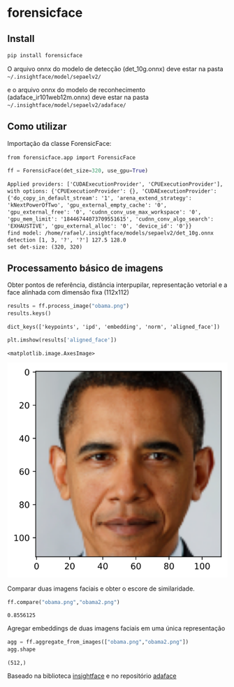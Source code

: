 forensicface
================

<!-- WARNING: THIS FILE WAS AUTOGENERATED! DO NOT EDIT! -->

## Install

``` sh
pip install forensicface
```

O arquivo onnx do modelo de detecção (det_10g.onnx) deve estar na pasta
`~/.insightface/model/sepaelv2/`

e o arquivo onnx do modelo de reconhecimento (adaface_ir101web12m.onnx)
deve estar na pasta `~/.insightface/model/sepaelv2/adaface/`

## Como utilizar

Importação da classe ForensicFace:

`from forensicface.app import ForensicFace`

``` python
ff = ForensicFace(det_size=320, use_gpu=True)
```

    Applied providers: ['CUDAExecutionProvider', 'CPUExecutionProvider'], with options: {'CPUExecutionProvider': {}, 'CUDAExecutionProvider': {'do_copy_in_default_stream': '1', 'arena_extend_strategy': 'kNextPowerOfTwo', 'gpu_external_empty_cache': '0', 'gpu_external_free': '0', 'cudnn_conv_use_max_workspace': '0', 'gpu_mem_limit': '18446744073709551615', 'cudnn_conv_algo_search': 'EXHAUSTIVE', 'gpu_external_alloc': '0', 'device_id': '0'}}
    find model: /home/rafael/.insightface/models/sepaelv2/det_10g.onnx detection [1, 3, '?', '?'] 127.5 128.0
    set det-size: (320, 320)

## Processamento básico de imagens

Obter pontos de referência, distância interpupilar, representação
vetorial e a face alinhada com dimensão fixa (112x112)

``` python
results = ff.process_image("obama.png")
results.keys()
```

    dict_keys(['keypoints', 'ipd', 'embedding', 'norm', 'aligned_face'])

``` python
plt.imshow(results['aligned_face'])
```

    <matplotlib.image.AxesImage>

![](index_files/figure-commonmark/cell-4-output-2.svg)

Comparar duas imagens faciais e obter o escore de similaridade.

``` python
ff.compare("obama.png","obama2.png")
```

    0.8556125

Agregar embeddings de duas imagens faciais em uma única representação

``` python
agg = ff.aggregate_from_images(["obama.png","obama2.png"])
agg.shape
```

    (512,)

Baseado na biblioteca
[insightface](https://github.com/deepinsight/insightface) e no
repositório [adaface](https://github.com/mk-minchul/AdaFace)
